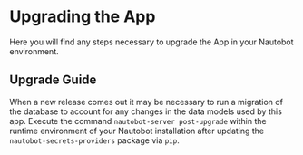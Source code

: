 # Upgrading the App

Here you will find any steps necessary to upgrade the App in your Nautobot environment.

## Upgrade Guide

When a new release comes out it may be necessary to run a migration of the database to account for any changes in the data models used by this app. Execute the command `nautobot-server post-upgrade` within the runtime environment of your Nautobot installation after updating the `nautobot-secrets-providers` package via `pip`.
